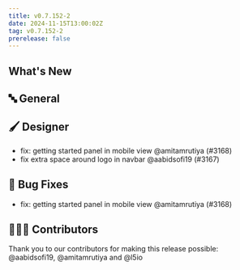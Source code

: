 ```yaml
---
title: v0.7.152-2
date: 2024-11-15T13:00:02Z
tag: v0.7.152-2
prerelease: false
---
```


## What's New
## 🔤 General
## 🖌️ Designer

- fix: getting started panel in mobile view @amitamrutiya (#3168)
- fix  extra space around logo  in navbar @aabidsofi19 (#3167)

## 🐛 Bug Fixes

- fix: getting started panel in mobile view @amitamrutiya (#3168)

## 👨🏽‍💻 Contributors

Thank you to our contributors for making this release possible:
@aabidsofi19, @amitamrutiya and @l5io
